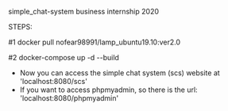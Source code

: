 simple_chat-system
business internship 2020

STEPS:

#1 docker pull nofear98991/lamp_ubuntu19.10:ver2.0

#2 docker-compose up -d --build

- Now you can access the simple chat system (scs) website at 'localhost:8080/scs'
- If you want to access phpmyadmin, so there is the url: 'localhost:8080/phpmyadmin'
